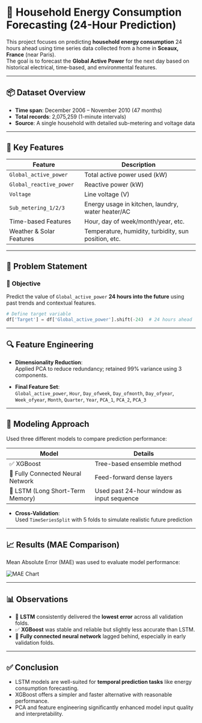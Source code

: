 # 🔌 Household Energy Consumption Forecasting (24-Hour Prediction)

This project focuses on predicting **household energy consumption** 24 hours ahead using time series data collected from a home in **Sceaux, France** (near Paris).  
The goal is to forecast the **Global Active Power** for the next day based on historical electrical, time-based, and environmental features.

---

## 📦 Dataset Overview

- **Time span**: December 2006 – November 2010 (47 months)  
- **Total records**: 2,075,259 (1-minute intervals)  
- **Source**: A single household with detailed sub-metering and voltage data

---

## 🔑 Key Features

| **Feature**              | **Description**                                      |
|--------------------------|------------------------------------------------------|
| `Global_active_power`    | Total active power used (kW)                         |
| `Global_reactive_power`  | Reactive power (kW)                                  |
| `Voltage`                | Line voltage (V)                                     |
| `Sub_metering_1/2/3`     | Energy usage in kitchen, laundry, water heater/AC    |
| Time-based Features      | Hour, day of week/month/year, etc.                   |
| Weather & Solar Features | Temperature, humidity, turbidity, sun position, etc. |

---

## 🎯 Problem Statement

### 📌 Objective  
Predict the value of `Global_active_power` **24 hours into the future** using past trends and contextual features.

```python
# Define target variable
df['Target'] = df['Global_active_power'].shift(-24)  # 24 hours ahead
```

---

## 🔍 Feature Engineering

- **Dimensionality Reduction**:  
  Applied PCA to reduce redundancy; retained 99% variance using 3 components.

- **Final Feature Set**:  
  `Global_active_power`, `Hour`, `Day_ofweek`, `Day_ofmonth`, `Day_ofyear`,  
  `Week_ofyear`, `Month`, `Quarter`, `Year`, `PCA_1`, `PCA_2`, `PCA_3`

---

## 🧪 Modeling Approach

Used three different models to compare prediction performance:

| **Model**                        | **Details**                                  |
|----------------------------------|----------------------------------------------|
| ✅ XGBoost                       | Tree-based ensemble method                   |
| 🧠 Fully Connected Neural Network| Feed-forward dense layers                    |
| 🔁 LSTM (Long Short-Term Memory) | Used past 24-hour window as input sequence   |

- **Cross-Validation**:  
  Used `TimeSeriesSplit` with 5 folds to simulate realistic future prediction

---

## 📈 Results (MAE Comparison)

Mean Absolute Error (MAE) was used to evaluate model performance:

![MAE Chart](https://github.com/user-attachments/assets/a0fab91c-c078-4126-bed8-d604870e74be)

---

## 📊 Observations

- 🔁 **LSTM** consistently delivered the **lowest error** across all validation folds.
- ✅ **XGBoost** was stable and reliable but slightly less accurate than LSTM.
- 🧠 **Fully connected neural network** lagged behind, especially in early validation folds.

---

## ✅ Conclusion

- LSTM models are well-suited for **temporal prediction tasks** like energy consumption forecasting.
- XGBoost offers a simpler and faster alternative with reasonable performance.
- PCA and feature engineering significantly enhanced model input quality and interpretability.
